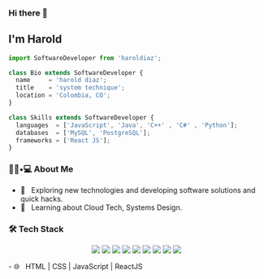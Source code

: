 ### Hi there 👋<h2> I'm Harold</h2>

```js
import SoftwareDeveloper from 'haroldiaz';

class Bio extends SoftwareDeveloper {
  name     = 'harold diaz';
  title    = 'system technique';
  location = 'Colombia, CO';
}

class Skills extends SoftwareDeveloper {
  languages  = ['JavaScript', 'Java', 'C++' , 'C#' , 'Python'];
  databases  = ['MySQL', 'PostgreSQL'];
  frameworks = ['React JS'];
}
```

<h3> 👨🏻•💻 About Me </h3>

- 🤔 &nbsp; Exploring new technologies and developing software solutions and quick hacks.
- 🌱 &nbsp; Learning about Cloud Tech, Systems Design.


<h3>🛠 Tech Stack</h3>

<p align = "center">
<img src="http://img.shields.io/badge/Java%20-F89820?style=flat&logo=java&logoColor=white">

<img src="https://img.shields.io/badge/c++%20-%2300599C.svg?&style=for-the-badge&logo=c%2B%2B&logoColor=white">   
<img src="https://img.shields.io/badge/python%20-%2314354C.svg?&style=for-the-badge&logo=python&logoColor=white">   
<img src="https://img.shields.io/badge/javascript%20-%23323330.svg?&style=for-the-badge&logo=javascript&logoColor=%23F7DF1E">   

<img src="https://img.shields.io/badge/html5%20-%23E34F26.svg?&style=for-the-badge&logo=html5&logoColor=white">   
<img src="https://img.shields.io/badge/css3%20-%231572B6.svg?&style=for-the-badge&logo=css3&logoColor=white">   
<img src="https://img.shields.io/badge/react%20-%2320232a.svg?&style=for-the-badge&logo=react&logoColor=%2361DAFB">  

<img src="https://img.shields.io/badge/git%20-%23F05033.svg?&style=for-the-badge&logo=git&logoColor=white"/>   
<img src="http://img.shields.io/badge/-VS%20Code-000000?style=for-the-badge&logo=Visual-studio-code&logoColor=blue">

</p>
- 🌐 &nbsp; HTML | CSS | JavaScript | ReactJS

